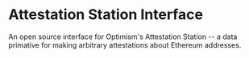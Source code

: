 # Attestation Station Interface

An open source interface for Optimism's Attestation Station -- a data primative for making arbitrary attestations about Ethereum addresses.

<!-- TODO: Add link to Optimism's resources when they're live-->
